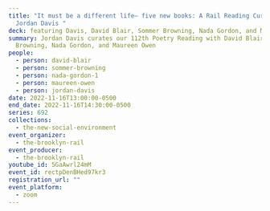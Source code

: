 ```yaml
---
title: "It must be a different life— five new books: A Rail Reading Curated by
  Jordan Davis "
deck: featuring Davis, David Blair, Sommer Browning, Nada Gordon, and Maureen Owen
summary: Jordan Davis curates our 112th Poetry Reading with David Blair, Sommer
  Browning, Nada Gordon, and Maureen Owen
people:
  - person: david-blair
  - person: sommer-browning
  - person: nada-gordon-1
  - person: maureen-owen
  - person: jordan-davis
date: 2022-11-16T13:00:00-0500
end_date: 2022-11-16T14:30:00-0500
series: 692
collections:
  - the-new-social-environment
event_organizer:
  - the-brooklyn-rail
event_producer:
  - the-brooklyn-rail
youtube_id: 5GaAwrl24mM
event_id: rectpDenBHed97kr3
registration_url: ""
event_platform:
  - zoom
---
```

